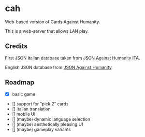 # cah

Web-based version of Cards Against Humanity.

This is a web-server that allows LAN play.

## Credits

First JSON Italian database taken from [JSON Against Humanity ITA](https://github.com/TakFog/json-against-humanity-ita).

English JSON database from [JSON Against Humanity](https://github.com/crhallberg/json-against-humanity).

## Roadmap

- [x] basic game
- [] support for "pick 2" cards
- [] Italian translation
- [] mobile UI
- [] (maybe) dynamic language selection
- [] (maybe) aesthetically pleasing UI
- [] (maybe) gameplay variants
